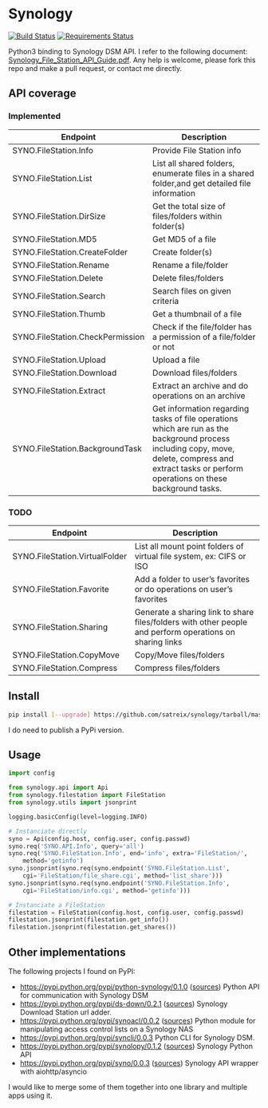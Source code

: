 # Synology

[![Build Status](https://travis-ci.org/satreix/synology.svg)](https://travis-ci.org/satreix/synology) [![Requirements Status](https://requires.io/github/satreix/synology/requirements.svg?branch=master)](https://requires.io/github/satreix/synology/requirements/?branch=master)

Python3 binding to Synology DSM API. I refer to the following document:
[Synology_File_Station_API_Guide.pdf](https://global.download.synology.com/download/Document/DeveloperGuide/Synology_File_Station_API_Guide.pdf).
Any help is welcome, please fork this repo and make a pull request, or contact
me directly.

## API coverage

### Implemented

| Endpoint                         | Description                                                                                                                                                                                          |
|----------------------------------|------------------------------------------------------------------------------------------------------------------------------------------------------------------------------------------------------|
| SYNO.FileStation.Info            | Provide File Station info                                                                                                                                                                            |
| SYNO.FileStation.List            | List all shared folders, enumerate files in a shared folder,and get detailed file information                                                                                                        |
| SYNO.FileStation.DirSize         | Get the total size of files/folders within folder(s)                                                                                                                                                 |
| SYNO.FileStation.MD5             | Get MD5 of a file                                                                                                                                                                                    |
| SYNO.FileStation.CreateFolder    | Create folder(s)                                                                                                                                                                                     |
| SYNO.FileStation.Rename          | Rename a file/folder                                                                                                                                                                                 |
| SYNO.FileStation.Delete          | Delete files/folders                                                                                                                                                                                 |
| SYNO.FileStation.Search          | Search files on given criteria                                                                                                                                                                       |
| SYNO.FileStation.Thumb           | Get a thumbnail of a file                                                                                                                                                                            |
| SYNO.FileStation.CheckPermission | Check if the file/folder has a permission of a file/folder or not                                                                                                                                    |
| SYNO.FileStation.Upload          | Upload a file                                                                                                                                                                                        |
| SYNO.FileStation.Download        | Download files/folders                                                                                                                                                                               |
| SYNO.FileStation.Extract         | Extract an archive and do operations on an archive                                                                                                                                                   |
| SYNO.FileStation.BackgroundTask  | Get information regarding tasks of file operations which are run as the background process including copy, move, delete, compress and extract tasks or perform operations on these background tasks. |

### TODO

| Endpoint                         | Description                                                                                                                                                                                          |
|----------------------------------|------------------------------------------------------------------------------------------------------------------------------------------------------------------------------------------------------|
| SYNO.FileStation.VirtualFolder   | List all mount point folders of virtual file system, ex: CIFS or ISO                                                                                                                                 |
| SYNO.FileStation.Favorite        | Add a folder to user’s favorites or do operations on user’s favorites                                                                                                                                |
| SYNO.FileStation.Sharing         | Generate a sharing link to share files/folders with other people and perform operations on sharing links                                                                                             |
| SYNO.FileStation.CopyMove        | Copy/Move files/folders                                                                                                                                                                              |
| SYNO.FileStation.Compress        | Compress files/folders                                                                                                                                                                               |

## Install

```bash
pip install [--upgrade] https://github.com/satreix/synology/tarball/master#egg=synology
```

I do need to publish a PyPi version.

## Usage
```python
import config

from synology.api import Api
from synology.filestation import FileStation
from synology.utils import jsonprint

logging.basicConfig(level=logging.INFO)

# Instanciate directly
syno = Api(config.host, config.user, config.passwd)
syno.req('SYNO.API.Info', query='all')
syno.req('SYNO.FileStation.Info', end='info', extra='FileStation/',
    method='getinfo')
syno.jsonprint(syno.req(syno.endpoint('SYNO.FileStation.List',
    cgi='FileStation/file_share.cgi', method='list_share')))
syno.jsonprint(syno.req(syno.endpoint('SYNO.FileStation.Info',
    cgi='FileStation/info.cgi', method='getinfo')))

# Instanciate a FileStation
filestation = FileStation(config.host, config.user, config.passwd)
filestation.jsonprint(filestation.get_info())
filestation.jsonprint(filestation.get_shares())
```

## Other implementations

The following projects I found on PyPI:

- https://pypi.python.org/pypi/python-synology/0.1.0 ([sources](https://github.com/StaticCube/python-synology/)) Python API for communication with Synology DSM
- https://pypi.python.org/pypi/ds-down/0.2.1 ([sources](https://github.com/wor/ds-down)) Synology Download Station url adder.
- https://pypi.python.org/pypi/synoacl/0.0.2 ([sources](https://github.com/zub2/synoacl)) Python module for manipulating access control lists on a Synology NAS
- https://pypi.python.org/pypi/syncli/0.0.3 Python CLI for Synology DSM.
- https://pypi.python.org/pypi/synolopy/0.1.2 ([sources](https://github.com/thavel/synolopy)) Synology Python API
- https://pypi.python.org/pypi/syno/0.0.3 ([sources](https://github.com/bobuk/syno)) Synology API wrapper with aiohttp/asyncio

I would like to merge some of them together into one library and multiple apps using it.
